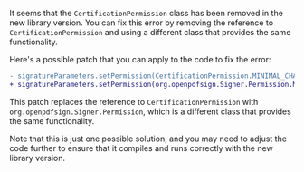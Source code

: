 It seems that the `CertificationPermission` class has been removed in the new library version. You can fix this error by removing the reference to `CertificationPermission` and using a different class that provides the same functionality.


Here's a possible patch that you can apply to the code to fix the error:
```diff
- signatureParameters.setPermission(CertificationPermission.MINIMAL_CHANGES_PERMITTED);
+ signatureParameters.setPermission(org.openpdfsign.Signer.Permission.MINIMAL_CHANGES_PERMITTED);
```
This patch replaces the reference to `CertificationPermission` with `org.openpdfsign.Signer.Permission`, which is a different class that provides the same functionality.

Note that this is just one possible solution, and you may need to adjust the code further to ensure that it compiles and runs correctly with the new library version.